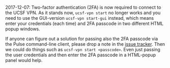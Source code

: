 2017-12-07: Two-factor authentication (2FA) is now required to connect to the UCSF VPN.  As it stands now, `ucsf-vpn start` no longer works and you need to use the GUI-version `ucsf-vpn start-gui` instead, which means enter your credentials (each time) and 2FA passcode in two different HTML popup windows.

If anyone can figure out a solution for passing also the 2FA passcode via the Pulse command-line client, please drop a note in the [issue tracker](https://github.com/HenrikBengtsson/ucsf-vpn/issues).  Then we could do things such as `ucsf-vpn start <passcode>`.  Even just passing the user credentials and then enter the 2FA passcode in a HTML-popup panel would help.

